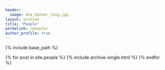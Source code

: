 ```yaml
---
header:
  image: dna_banner_long.jpg
layout: archive
title: "People"
permalink: /people/
author_profile: true
---
```



{% include base_path %}

{% for post in site.people %}
  {% include archive-single.html %}
{% endfor %}
